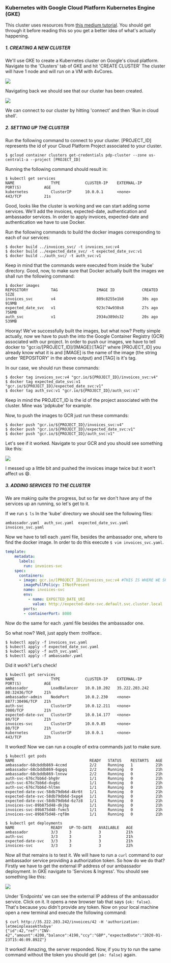 ### Kubernetes with Google Cloud Platform Kubernetes Engine (GKE)



This cluster uses resources from [this medium tutorial]( https://medium.com/hackernoon/getting-started-with-microservices-and-kubernetes-76354312b556 ). You should get through it before reading this so you get a better idea of what's actually happening.

##### 1. CREATING A NEW CLUSTER

We'll use GKE to create a Kubernetes cluster on Google's cloud platform. Navigate to the 'Clusters' tab of GKE and hit 'CREATE CLUSTER' The cluster will have 1 node and will run on a VM with 4vCores.

![]( https://github.com/CBelcianu/Parallel-and-Distributed-Programming/blob/master/tiv/images/newCluster.PNG )

Navigating back we should see that our cluster has been created.

![](https://github.com/CBelcianu/Parallel-and-Distributed-Programming/blob/master/tiv/images/allClusters.PNG)

We can connect to our cluster by hitting 'connect' and then 'Run in cloud shell'.



##### 2. SETTING UP THE CLUSTER

Run the following command to connect to your cluster. [PROJECT_ID] represents the id of your Cloud Platform Project associated to your cluster.

```shell
$ gcloud container clusters get-credentials pdp-cluster --zone us-central1-a --project [PROJECT_ID]
```

Running the following command should result in:

```shell
$ kubectl get services
NAME                TYPE           CLUSTER-IP    EXTERNAL-IP      PORT(S)          AGE
kubernetes          ClusterIP      10.0.0.1      <none>           443/TCP          21s
```

Good, looks like the cluster is working and we can start adding some services. We'll add the invoices, expected-date, authentication and ambassador services. In order to apply invoices, expected-date and authentication we have to use Docker.

Run the following commands to build the docker images corresponding to each of our services:

```shell
$ docker build ../invoices_svc/ -t invoices_svc:v4
$ docker build ../expected_date_svc/ -t expected_date_svc:v1
$ docker build ../auth_svc/ -t auth_svc:v1
```

Keep in mind that the commands were executed from inside the 'kube' directory. Good, now, to make sure that Docker actually built the images we shall run the following command:

```shell
$ docker images
REPOSITORY          TAG                 IMAGE ID            CREATED             SIZE
invoices_svc        v4                  809c8255e1b8        30s ago             919MB
expected_date_svc   v1                  923c74w938s8        27s ago             756MB
auth_svc            v1                  2934u389ds32        20s ago             539MB
```

Hooray! We've successfully built the images, but what now? Pretty simple actually, now we have to push the into the Google Container Registry (GCR) associated with our project. In order to push our images, we have to tell docker to "gcr.io/[PROJECT_ID]/[IMAGE]:[TAG]" where [PROJECT_ID] you already know what it is and [IMAGE] is the name of the image (the string under 'REPOSITORY' in the above output) and [TAG] is it's tag.

In our case, we should run these commands:

```shell
$ docker tag invoices_svc:v4 "gcr.io/${PROJECT_ID}/invoices_svc:v4"
$ docker tag expected_date_svc:v1 "gcr.io/${PROJECT_ID}/expected_date_svc:v1"
$ docker tag auth_svc:v1 "gcr.io/${PROJECT_ID}/auth_svc:v1"
```

Keep in mind the PROJECT_ID is the id of the project associated with the cluster. Mine was 'pdpkube' for example.

Now, to push the images to GCR just run these commands:

```shell
$ docker push "gcr.io/${PROJECT_ID}/invoices_svc:v4"
$ docker push "gcr.io/${PROJECT_ID}/expected_date_svc:v1"
$ docker push "gcr.io/${PROJECT_ID}/auth_svc:v1"
```

Let's see if it worked. Navigate to your GCR and you should see something like this:

![]( https://github.com/CBelcianu/Parallel-and-Distributed-Programming/blob/master/tiv/images/images.PNG )

I messed up a little bit and pushed the invoices image twice but it won't affect us :smile:.

##### 3. ADDING SERVICES TO THE CLUSTER

We are making quite the progress, but so far we don't have any of the services up an running, so let's get to it.

If we run `$ ls` In the 'kube' directory we should see the following files:

```shell
ambassador.yaml  auth_svc.yaml  expected_date_svc.yaml  invoices_svc.yaml
```

Now we have to tell each .yaml file, besides the ambassador one, where to find the docker image. In order to do this execute `$ vim invoices_svc.yaml`.

```yaml
template:
    metadata:
      labels:
        run: invoices-svc
    spec:
      containers:
      - image: gcr.io/[PROJECT_ID]/invoices_svc:v4 #THIS IS WHERE WE SPECIFIED THE PATH
        imagePullPolicy: IfNotPresent
        name: invoices-svc
        env:
          - name: EXPECTED_DATE_URI
            value: http://expected-date-svc.default.svc.cluster.local
        ports:
        - containerPort: 8080
```

Now do the same for each .yaml file besides the ambassador one.

So what now? Well, just apply them  :trollface:.

```shell
$ kubectl apply -f invoices_svc.yaml
$ kubectl apply -f expected_date_svc.yaml
$ kubectl apply -f auth_svc.yaml
$ kubectl apply -f ambassador.yaml
```

Did it work? Let's check!

```shell
$ kubectl get services
NAME                TYPE           CLUSTER-IP    EXTERNAL-IP      PORT(S)          AGE
ambassador          LoadBalancer   10.0.10.202   35.222.203.242   80:32436/TCP     21h
ambassador-admin    NodePort       10.0.2.230    <none>           8877:30496/TCP   21h
auth-svc            ClusterIP      10.0.12.211   <none>           3000/TCP         21h
expected-date-svc   ClusterIP      10.0.14.177   <none>           80/TCP           21h
invoices-svc        ClusterIP      10.0.9.85     <none>           80/TCP           21h
kubernetes          ClusterIP      10.0.0.1      <none>           443/TCP          22h
```

It worked! Now we can run a couple of extra commands just to make sure.

```shell
$ kubectl get pods
NAME                                 READY   STATUS    RESTARTS   AGE
ambassador-68cbddb869-4ccmd          2/2     Running   1          21h
ambassador-68cbddb869-6qpgq          2/2     Running   0          21h
ambassador-68cbddb869-lnnvw          2/2     Running   0          21h
auth-svc-676c7bb6d-bhg9r             1/1     Running   0          21h
auth-svc-676c7bb6d-dvg6c             1/1     Running   0          21h
auth-svc-676c7bb6d-hltmn             1/1     Running   0          21h
expected-date-svc-58db79db6d-4kr6t   1/1     Running   0          21h
expected-date-svc-58db79db6d-5xpg4   1/1     Running   0          21h
expected-date-svc-58db79db6d-6z7z8   1/1     Running   0          21h
invoices-svc-89b875d48-dkjbp         1/1     Running   0          21h
invoices-svc-89b875d48-fvmc5         1/1     Running   0          21h
invoices-svc-89b875d48-rqf8m         1/1     Running   0          21h

$ kubectl get deployments
NAME                READY   UP-TO-DATE   AVAILABLE   AGE
ambassador          3/3     3            3           21h
auth-svc            3/3     3            3           21h
expected-date-svc   3/3     3            3           21h
invoices-svc        3/3     3            3           22h
```

Now all that remains is to test it. We will have to run a `curl` command to our ambassador service providing a authorization token. So how do we do that? Firstly we have to get the external IP address of our ambassador deployment. In GKE navigate to 'Services & Ingress'. You should see something like this:

![](https://github.com/CBelcianu/Parallel-and-Distributed-Programming/blob/master/tiv/images/services.PNG)

Under 'Endpoints' we can see the external IP address of the ambassador service. Click on it. It opens a new browser tab that says `{ok: false}`. That's because you didn't provide any token. Now on your local machine open a new terminal and execute the following command:

```shell
$ curl http://35.222.203.242/invoices/42 -H 'authorization: letmeinpleasekthxbye'
{"id":42,"ref":"INV-42","amount":4200,"balance":4190,"ccy":"GBP","expectedDate":"2020-01-23T15:46:09.892Z"}
```

It worked! Amazing, the server responded. Now, if you try to run the same command without the token you should get `{ok: false}` again.